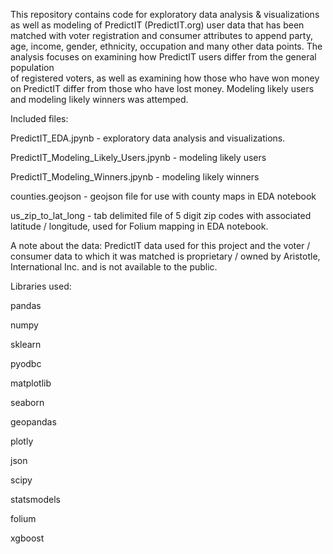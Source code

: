 This repository contains code for exploratory data analysis & visualizations as well as modeling of PredictIT (PredictIT.org) user data that has been matched with voter registration 
and consumer attributes to append party, age, income, gender, ethnicity, occupation and many other data points. The analysis focuses on examining how PredictIT users differ from the general population  
of registered voters, as well as examining how those who have won money on PredictIT differ from those who have lost money. Modeling likely users and modeling likely winners was attemped. 

Included files:  

PredictIT_EDA.jpynb - exploratory data analysis and visualizations. 

PredictIT_Modeling_Likely_Users.jpynb - modeling likely users 

PredictIT_Modeling_Winners.jpynb - modeling likely winners 

counties.geojson - geojson file for use with county maps in EDA notebook 

us_zip_to_lat_long - tab delimited file of 5 digit zip codes with associated latitude / longitude, used for Folium mapping in EDA notebook. 


A note about the data:
PredictIT data used for this project and the voter / consumer data to which it was matched is proprietary / owned by Aristotle, International Inc. and is not available to the public.

Libraries used:

pandas 

numpy 

sklearn 

pyodbc 

matplotlib 

seaborn 

geopandas 

plotly 

json 

scipy 

statsmodels

folium 

xgboost 


